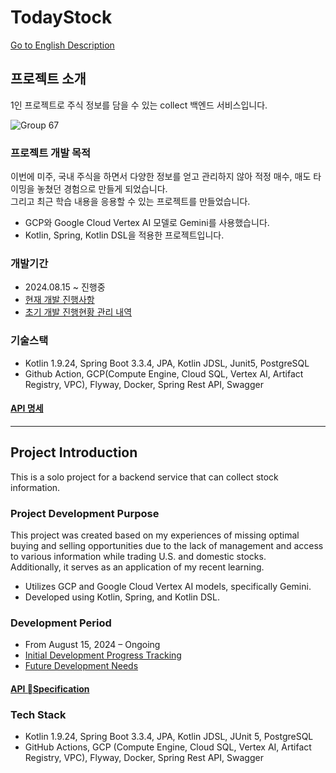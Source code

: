 # TodayStock
[Go to English Description](#project-introduction)

## 프로젝트 소개
1인 프로젝트로 주식 정보를 담을 수 있는 collect 백엔드 서비스입니다. 

![Group 67](https://github.com/user-attachments/assets/955d2363-0f91-44d9-bbeb-5bcefdc5cc99)


### 프로젝트 개발 목적
이번에 미주, 국내 주식을 하면서 다양한 정보를 얻고 관리하지 않아 적정 매수, 매도 타이밍을 놓쳤던 경험으로 만들게 되었습니다.  
그리고 최근 학습 내용을 응용할 수 있는 프로젝트를 만들었습니다.
- GCP와 Google Cloud Vertex AI 모델로 Gemini를 사용했습니다.
- Kotlin, Spring, Kotlin DSL을 적용한 프로젝트입니다.

### 개발기간
- 2024.08.15 ~ 진행중
- [현재 개발 진행사항](https://github.com/users/Ilpyo-Yang/projects/1)
- [초기 개발 진행현황 관리 내역](https://github.com/Ilpyo-Yang/TodayStock/issues/5)

### 기술스택
- Kotlin 1.9.24, Spring Boot 3.3.4, JPA, Kotlin JDSL, Junit5, PostgreSQL
- Github Action, GCP(Compute Engine, Cloud SQL, Vertex AI, Artifact Registry, VPC), Flyway, Docker, Spring Rest API, Swagger

#### [API 명세](https://documenter.getpostman.com/view/25653188/2sAY51A1Y7)

---

## Project Introduction
This is a solo project for a backend service that can collect stock information.

### Project Development Purpose
This project was created based on my experiences of missing optimal buying and selling opportunities due to the lack of management and access to various information while trading U.S. and domestic stocks.  
Additionally, it serves as an application of my recent learning.
- Utilizes GCP and Google Cloud Vertex AI models, specifically Gemini.
- Developed using Kotlin, Spring, and Kotlin DSL.

### Development Period
- From August 15, 2024 – Ongoing
- [Initial Development Progress Tracking](https://github.com/users/Ilpyo-Yang/projects/1)
- [Future Development Needs](https://github.com/Ilpyo-Yang/TodayStock/issues/6)

#### [API Specification](https://documenter.getpostman.com/view/25653188/2sAY51A1Y7)

### Tech Stack
- Kotlin 1.9.24, Spring Boot 3.3.4, JPA, Kotlin JDSL, JUnit 5, PostgreSQL
- GitHub Actions, GCP (Compute Engine, Cloud SQL, Vertex AI, Artifact Registry, VPC), Flyway, Docker, Spring Rest API, Swagger
